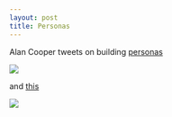 ```yaml
---
layout: post
title: Personas
---
```


Alan Cooper tweets on building [personas](https://twitter.com/MrAlanCooper/status/974651359172616192)

![](http://maluta.github.io/images/personas.png)

and [this]()

![](http://maluta.github.io/images/personasII.png)

